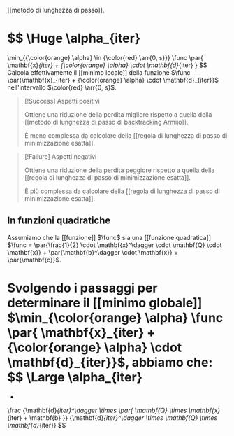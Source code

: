 [[metodo di lunghezza di passo]].

$$
\Huge
\alpha_{iter}
= 
\min_{{\color{orange} \alpha} \in {\color{red} \arr{0, s}}} 
\func \par{
	\mathbf{x}_{iter} + {\color{orange} \alpha} \cdot \mathbf{d}_{iter}
}
$$
Calcola effettivamente il [[minimo locale]] della funzione $\func \par{\mathbf{x}_{iter} + {\color{orange} \alpha} \cdot \mathbf{d}_{iter}}$ nell'intervallo $\color{red} \arr{0, s}$.

> [!Success] Aspetti positivi
> 
> Ottiene una riduzione della perdita migliore rispetto a quella della [[metodo di lunghezza di passo di backtracking Armijo]].
> 
> È meno complessa da calcolare della [[regola di lunghezza di passo di minimizzazione esatta]].

> [!Failure] Aspetti negativi
> 
> Ottiene una riduzione della perdita peggiore rispetto a quella della [[regola di lunghezza di passo di minimizzazione esatta]].
>
> È più complessa da calcolare della [[regola di lunghezza di passo di minimizzazione esatta]].

## In funzioni quadratiche

Assumiamo che la [[funzione]] $\func$ sia una [[funzione quadratica]] $\func = \par{\frac{1}{2} \cdot \mathbf{x}^\dagger \cdot \mathbf{Q} \cdot \mathbf{x}} + \par{\mathbf{b}^\dagger \cdot \mathbf{x}} + \par{\mathbf{c}}$.

Svolgendo i passaggi per determinare il [[minimo globale]] $\min_{\color{orange} \alpha} \func \par{	\mathbf{x}_{iter} + {\color{orange} \alpha} \cdot \mathbf{d}_{iter}}$, abbiamo che:
$$
\Large
\alpha_{iter}
=
-
\frac
{\mathbf{d}_{iter}^\dagger \times \par{ \mathbf{Q} \times \mathbf{x}_{iter} + \mathbf{b} }}
{\mathbf{d}_{iter}^\dagger \times \mathbf{Q} \times \mathbf{d}_{iter}}
$$
